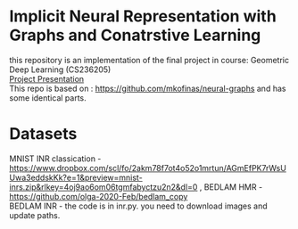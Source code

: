 #  Implicit Neural Representation with Graphs and Conatrstive Learning #

this repository is an implementation of the final project in course:
Geometric Deep Learning (CS236205) <br>
[Project Presentation](https://youtu.be/OxJi8qOXFk4)
<br>
This repo is based on : https://github.com/mkofinas/neural-graphs 
and has some identical parts.

# Datasets #
MNIST INR classication  - https://www.dropbox.com/scl/fo/2akm78f7ot4o52o1mrtun/AGmEfPK7rWsUUwa3eddskKk?e=1&preview=mnist-inrs.zip&rlkey=4oj9ao6om06tgmfabyctzu2n2&dl=0 ,
BEDLAM HMR - https://github.com/olga-2020-Feb/bedlam_copy <br>
BEDLAM INR - the code is in inr.py. you need to download images and update paths. 
